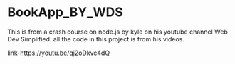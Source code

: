 # BookApp_BY_WDS 


This is from a crash course on node.js by kyle on his youtube channel Web Dev Simplified.
all the code in this project is from his videos.

link-https://youtu.be/qj2oDkvc4dQ
